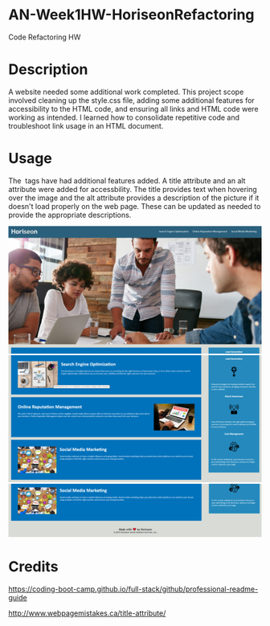 # AN-Week1HW-HoriseonRefactoring
Code Refactoring HW

# Description 
A website needed some additional work completed. This project scope involved cleaning up the style.css file, adding some additional features for accessibility to the HTML code, and ensuring all links and HTML code were working as intended. I learned how to consolidate repetitive code and troubleshoot link usage in an HTML document.

# Usage
The <img> tags have had additional features added. A title attribute and an alt attribute were added for accessbility. The title provides text when hovering over the image and the alt attribute provides a description of the picture if it doesn't load properly on the web page. These can be updated as needed to provide the appropriate descriptions.

![Website Screenshot- Top](assets\images\Website_1.png)
![Website Screenshot- middle](assets\images\Website_2.png)
![Website Screenshot- Bottom](assets\images\Website_3.png)

# Credits
https://coding-boot-camp.github.io/full-stack/github/professional-readme-guide

http://www.webpagemistakes.ca/title-attribute/








